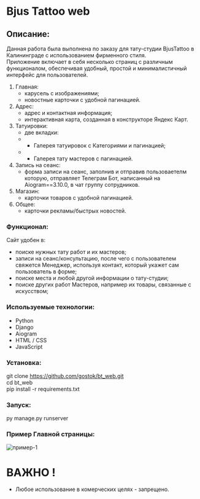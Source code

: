 # Bjus Tattoo web 


## Описание:

Данная работа была выполнена по заказу для тату-студии BjusTattoo в Калининграде с использованием фирменного стиля. <br>
Приложение включает в себя несколько страниц с различным функционалом, обеспечивая удобный, простой и минималистичный интерфейс для пользователей.

1) Главная:
   - карусель с изображениями;
   - новостные карточки с удобной пагинацией.
2) Адрес:
   - адрес и контактная информация;
   - интерактивная карта, созданная в конструкторе Яндекс Карт.
3) Татуировки:
   - две вкладки:
   - - Галерея татуировок с Категориями и пагинацией;
   - - Галерея тату мастеров с пагинацией.
4) Запись на сеанс:
   - форма записи на сеанс, заполнив и отправив пользоваетелм которую, отправляет Телеграм Бот, написанный на Aiogram==3.10.0, в чат группу сотрудников.
5) Магазин:
   - карточки товаров с удобной пагинацией.
6) Общее:
   - карточки рекламы/быстрых новостей.

### Функционал:

Сайт удобен в:
- поиске нужных тату работ и их мастеров;
- записи на сеанс/консультацию, после чего с пользователем свяжется Менеджер, используя контакт, который укажет сам пользователь в форме;
- поиске места и любой другой информации о тату-студии;
- поиске других работ Мастеров, например их товары, связанные с искусством;

### Используемые технологии:
- Python
- Django
- Aiogram
- HTML / CSS
- JavaScript

### Установка:
git clone https://github.com/gostok/bt_web.git <br>
cd bt_web <br>
pip install -r requirements.txt 

### Запуск:
py manage.py runserver

### Пример Главной страницы:

![пример-1](https://github.com/user-attachments/assets/11d75965-aa0e-4248-a015-e5f9b02f0e50)

# ВАЖНО ! 
* Любое использование в комерческих целях - запрещено.

